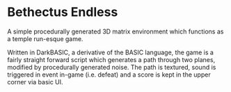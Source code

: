 # Bethectus Endless
A simple procedurally generated 3D matrix environment which functions as a temple run-esque game.

Written in DarkBASIC, a derivative of the BASIC language, the game is a fairly straight forward script which generates a path through two planes, modified by procedurally generated noise. The path is textured, sound is triggered in event in-game (i.e. defeat) and a score is kept in the upper corner via  basic UI.
